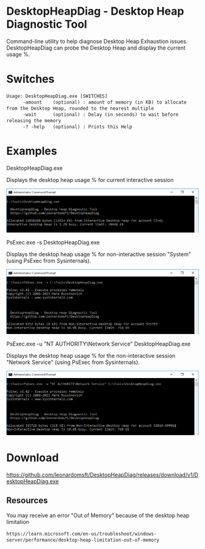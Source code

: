 # DesktopHeapDiag - Desktop Heap Diagnostic Tool

Command-line utility to help diagnose Desktop Heap Exhaustion issues.
DesktopHeapDiag can probe the Desktop Heap and display the current usage %.


# Switches
```
Usage: DesktopHeapDiag.exe [SWITCHES]
      -amount    (optional) : amount of memory (in KB) to allocate from the Desktop Heap, rounded to the nearest multiple
      -wait      (optional) : Delay (in seconds) to wait before releasing the memory
      -? -help   (optional) : Prints this Help
```

# Examples

DesktopHeapDiag.exe

Displays the desktop heap usage % for current interactive session

![Alt text](screenshots/image1.png)


PsExec.exe -s DesktopHeapDiag.exe
	
Displays the desktop heap usage % for non-interactive session "System" (using PsExec from Sysinternals).

![Alt text](screenshots/image2.png)

PsExec.exe -u "NT AUTHORITY\Network Service" DesktopHeapDiag.exe

Displays the desktop heap usage % for the non-interactive session "Network Service" (using PsExec from Sysinternals).

![Alt text](screenshots/image3.png)


# Download

https://github.com/leonardomsft/DesktopHeapDiag/releases/download/v1/DesktopHeapDiag.exe


## Resources

You may receive an error "Out of Memory" because of the desktop heap limitation

	https://learn.microsoft.com/en-us/troubleshoot/windows-server/performance/desktop-heap-limitation-out-of-memory


